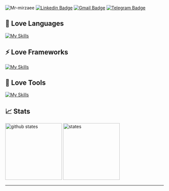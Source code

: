 <img src="https://komarev.com/ghpvc/?username=Mr-mirzaee" alt=Mr-mirzaee /> [![Linkedin Badge](https://img.shields.io/badge/Mr-mirzaee?style=flat&logo=Linkedin&logoColor=white&link=https://www.linkedin.com/in/alimirzaee)](https://www.linkedin.com/in/alimirzaee/)
[![Gmail Badge](https://img.shields.io/badge/-alimirzaee1382@gmail.com-c14438?style=flat&logo=Gmail&logoColor=white&link=mailto:alimirzaee1382@gmail.com)](mailto:alimirzaee1382@gmail.com)
[![Telegram Badge](https://img.shields.io/badge/-Telegram-blue?style=flat&logo=telegram&logoColor=white&link=https://t.me/mr_A0m/)](https://t.me/mr_a0m/)


## 💎 Love Languages
[![My Skills](https://skillicons.dev/icons?i=php,cpp,go,rust)](https://skillicons.dev)

## ⚡ Love Frameworks
[![My Skills](https://skillicons.dev/icons?i=laravel)](https://skillicons.dev)

## 💜 Love Tools
[![My Skills](https://skillicons.dev/icons?i=docker,git,postman,github)](https://skillicons.dev)

## 📈 Stats

<img src="https://github-readme-stats.vercel.app/api?username=Mr-mirzaee&show_icons=true&hide_border=true" alt="github states" height="180" /> <img src="https://github-readme-stats.vercel.app/api/top-langs/?username=Mr-mirzaee&layout=compact&theme=vision-friendly-dark" alt="states" height="180" />

<hr>
